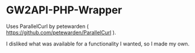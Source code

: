 # GW2API-PHP-Wrapper
Uses ParallelCurl by petewarden ( https://github.com/petewarden/ParallelCurl ).

I disliked what was available for a functionality I wanted, so I made my own.
